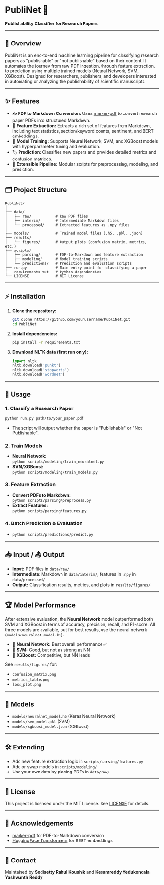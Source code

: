 # PubliNet 📄

**Publishability Classifier for Research Papers**

---

## 🧐 Overview

PubliNet is an end-to-end machine learning pipeline for classifying research papers as "publishable" or "not publishable" based on their content. It automates the journey from raw PDF ingestion, through feature extraction, to prediction using multiple trained models (Neural Network, SVM, XGBoost). Designed for researchers, publishers, and developers interested in automating or analyzing the publishability of scientific manuscripts.

---

## ✨ Features

- 📥 **PDF to Markdown Conversion:** Uses [marker-pdf](https://github.com/allenai/marker) to convert research paper PDFs into structured Markdown.
- 🧬 **Feature Extraction:** Extracts a rich set of features from Markdown, including text statistics, section/keyword counts, sentiment, and BERT embeddings.
- 🤖 **Model Training:** Supports Neural Network, SVM, and XGBoost models with hyperparameter tuning and evaluation.
- 🏷️ **Prediction:** Classifies new papers and provides detailed metrics and confusion matrices.
- 🧩 **Extensible Pipeline:** Modular scripts for preprocessing, modeling, and prediction.

---

## 🗂️ Project Structure

```
PubliNet/
│
├── data/
│   ├── raw/           # Raw PDF files
│   ├── interim/       # Intermediate Markdown files
│   └── processed/     # Extracted features as .npy files
│
├── models/            # Trained model files (.h5, .pkl, .json)
├── results/
│   └── figures/       # Output plots (confusion matrix, metrics, etc.)
├── scripts/
│   ├── parsing/       # PDF-to-Markdown and feature extraction
│   ├── modeling/      # Model training scripts
│   └── predictions/   # Prediction and evaluation scripts
├── run.py             # Main entry point for classifying a paper
├── requirements.txt   # Python dependencies
└── LICENSE            # MIT License
```

---

## ⚡ Installation

1. **Clone the repository:**
   ```bash
   git clone https://github.com/yourusername/PubliNet.git
   cd PubliNet
   ```

2. **Install dependencies:**
   ```bash
   pip install -r requirements.txt
   ```

3. **Download NLTK data (first run only):**
   ```python
   import nltk
   nltk.download('punkt')
   nltk.download('stopwords')
   nltk.download('wordnet')
   ```

---

## 🚦 Usage

### 1. Classify a Research Paper

```bash
python run.py path/to/your_paper.pdf
```

- The script will output whether the paper is "Publishable" or "Not Publishable".

### 2. Train Models

- **Neural Network:**  
  `python scripts/modeling/train_neuralnet.py`
- **SVM/XGBoost:**  
  `python scripts/modeling/train_models.py`

### 3. Feature Extraction

- **Convert PDFs to Markdown:**  
  `python scripts/parsing/preprocess.py`
- **Extract Features:**  
  `python scripts/parsing/features.py`

### 4. Batch Prediction & Evaluation

- `python scripts/predictions/predict.py`

---

## 📥 Input / 📤 Output

- **Input:** PDF files in `data/raw/`
- **Intermediate:** Markdown in `data/interim/`, features in `.npy` in `data/processed/`
- **Output:** Classification results, metrics, and plots in `results/figures/`

---

## 🏆 Model Performance

After extensive evaluation, the **Neural Network** model outperformed both SVM and XGBoost in terms of accuracy, precision, recall, and F1-score. All three models are available, but for best results, use the neural network (`models/neuralnet_model.h5`).

- 🤖 **Neural Network:** Best overall performance ✅
- 🦾 **SVM:** Good, but not as strong as NN
- 🌲 **XGBoost:** Competitive, but NN leads

See `results/figures/` for:
- `confusion_matrix.png`
- `metrics_table.png`
- `loss_plot.png`

---

## 🧠 Models

- `models/neuralnet_model.h5` (Keras Neural Network)
- `models/svm_model.pkl` (SVM)
- `models/xgboost_model.json` (XGBoost)

---

## 🛠️ Extending

- Add new feature extraction logic in `scripts/parsing/features.py`
- Add or swap models in `scripts/modeling/`
- Use your own data by placing PDFs in `data/raw/`

---

## 📄 License

This project is licensed under the MIT License. See [LICENSE](LICENSE) for details.

---

## 🙏 Acknowledgements

- [marker-pdf](https://github.com/allenai/marker) for PDF-to-Markdown conversion
- [HuggingFace Transformers](https://huggingface.co/transformers/) for BERT embeddings

---

## 👤 Contact

Maintained by **Sodisetty Rahul Koushik** and **Kesamreddy Yedukondala Yashwanth Reddy**
